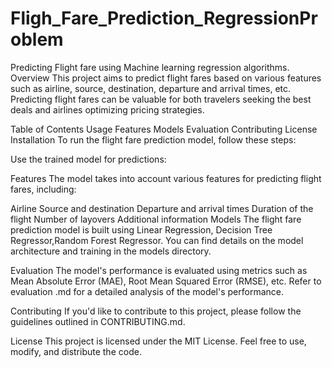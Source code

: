 # Fligh_Fare_Prediction_RegressionProblem
Predicting Flight fare using Machine learning regression algorithms.
Overview
This project aims to predict flight fares based on various features such as airline, source, destination, departure and arrival times, etc. Predicting flight fares can be valuable for both travelers seeking the best deals and airlines optimizing pricing strategies.

Table of Contents
Usage
Features
Models
Evaluation
Contributing
License
Installation
To run the flight fare prediction model, follow these steps:

Use the trained model for predictions:

Features
The model takes into account various features for predicting flight fares, including:

Airline
Source and destination
Departure and arrival times
Duration of the flight
Number of layovers
Additional information
Models
The flight fare prediction model is built using Linear Regression, Decision Tree Regressor,Random Forest Regressor. You can find details on the model architecture and training in the models directory.

Evaluation
The model's performance is evaluated using metrics such as Mean Absolute Error (MAE), Root Mean Squared Error (RMSE), etc. Refer to evaluation .md for a detailed analysis of the model's performance.

Contributing
If you'd like to contribute to this project, please follow the guidelines outlined in CONTRIBUTING.md.

License
This project is licensed under the MIT License. Feel free to use, modify, and distribute the code.






